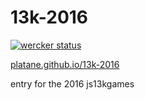 # 13k-2016

[![wercker status](https://app.wercker.com/status/dcb860cd65d725036775cc32f6f602be/s/master "wercker status")](https://app.wercker.com/project/byKey/dcb860cd65d725036775cc32f6f602be)

[platane.github.io/13k-2016](http://platane.github.io/13k-2016)

entry for the 2016 js13kgames

